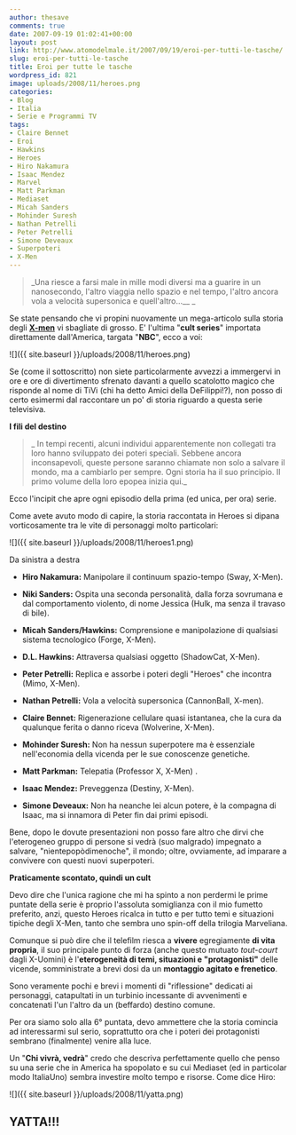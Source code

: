 ```yaml
---
author: thesave
comments: true
date: 2007-09-19 01:02:41+00:00
layout: post
link: http://www.atomodelmale.it/2007/09/19/eroi-per-tutti-le-tasche/
slug: eroi-per-tutti-le-tasche
title: Eroi per tutte le tasche
wordpress_id: 821
image: uploads/2008/11/heroes.png
categories:
- Blog
- Italia
- Serie e Programmi TV
tags:
- Claire Bennet
- Eroi
- Hawkins
- Heroes
- Hiro Nakamura
- Isaac Mendez
- Marvel
- Matt Parkman
- Mediaset
- Micah Sanders
- Mohinder Suresh
- Nathan Petrelli
- Peter Petrelli
- Simone Deveaux
- Superpoteri
- X-Men
---
```


<blockquote>_Una riesce a farsi male in mille modi diversi ma a guarire in un nanosecondo, l'altro viaggia nello spazio e nel tempo, l'altro ancora vola a velocità supersonica e quell'altro...__ _</blockquote>

Se state pensando che vi propini nuovamente un mega-articolo sulla storia degli [**X-men**](/2007/06/16/the-astonishing-marvel-universe-the-x-men.html) vi sbagliate di grosso.
E' l'ultima "**cult series**" importata direttamente dall'America, targata "**NBC**", ecco a voi:

![]({{ site.baseurl }}/uploads/2008/11/heroes.png)

Se (come il sottoscritto) non siete particolarmente avvezzi a immergervi in ore e ore di divertimento sfrenato davanti a quello scatolotto magico che risponde al nome di TiVi (chi ha detto Amici della DeFilippi!?), non posso di certo esimermi dal raccontare un po' di storia riguardo a questa serie televisiva.

**I fili del destino**

<blockquote>_ In tempi recenti, alcuni individui apparentemente non collegati tra loro hanno sviluppato dei poteri speciali. Sebbene ancora inconsapevoli, queste persone saranno chiamate non solo a salvare il mondo, ma a cambiarlo per sempre. Ogni storia ha il suo principio. Il primo volume della loro epopea inizia qui._</blockquote>

Ecco l'incipit che apre ogni episodio della prima (ed unica, per ora) serie.

Come avete avuto modo di capire, la storia raccontata in Heroes si dipana vorticosamente tra le vite di personaggi molto particolari:

![]({{ site.baseurl }}/uploads/2008/11/heroes1.png)

Da sinistra a destra

	
  * **Hiro Nakamura:** Manipolare il continuum spazio-tempo (Sway, X-Men).

	
  * **Niki Sanders:** Ospita una seconda personalità, dalla forza sovrumana e dal comportamento violento, di nome Jessica (Hulk, ma senza il travaso di bile).

	
  * **Micah Sanders/Hawkins:** Comprensione e manipolazione di qualsiasi sistema tecnologico (Forge, X-Men).

	
  * **D.L. Hawkins:** Attraversa qualsiasi oggetto (ShadowCat, X-Men).

	
  * **Peter Petrelli:** Replica e assorbe i poteri degli "Heroes" che incontra (Mimo, X-Men).

	
  * **Nathan Petrelli:** Vola a velocità supersonica (CannonBall, X-men).

	
  * **Claire Bennet:** Rigenerazione cellulare quasi istantanea, che la cura da qualunque ferita o danno riceva (Wolverine, X-Men).

	
  * **Mohinder Suresh:** Non ha nessun superpotere ma è essenziale nell'economia della vicenda per le sue conoscenze genetiche.

	
  * **Matt Parkman:** Telepatia (Professor X, X-Men) .

	
  * **Isaac Mendez:** Preveggenza (Destiny, X-Men).

	
  * **Simone Deveaux:**[](http://it.wikipedia.org/w/index.php?title=Tawny_Cypress&action=edit) Non ha neanche lei alcun potere, è la compagna di Isaac, ma si innamora di Peter  fin dai primi episodi.

Bene, dopo le dovute presentazioni non posso fare altro che dirvi che l'eterogeneo gruppo di persone si vedrà (suo malgrado) impegnato a salvare, "nientepopòdimenoche", il mondo; oltre, ovviamente, ad imparare a convivere con questi nuovi superpoteri.

**Praticamente scontato, quindi un cult**

Devo dire che l'unica ragione che mi ha spinto a non perdermi le prime puntate della serie è proprio l'assoluta somiglianza con il mio fumetto preferito, anzi, questo Heroes ricalca in tutto e per tutto temi e situazioni tipiche degli X-Men, tanto che sembra uno spin-off della trilogia Marveliana.

Comunque si può dire che il telefilm riesca a **vivere** egregiamente **di vita propria**, il suo principale punto di forza (anche questo mutuato _tout-court_ dagli X-Uomini) è l'**eterogeneità di temi, situazioni e "protagonisti"** delle vicende, somministrate a brevi dosi da un **montaggio agitato e frenetico**.

Sono veramente pochi e brevi i momenti di "riflessione" dedicati ai personaggi, catapultati in un turbinio incessante di avvenimenti e concatenati l'un l'altro da un  (beffardo) destino comune.

Per ora siamo solo alla 6° puntata, devo ammettere che la storia comincia ad interessarmi sul serio, soprattutto ora che i poteri dei protagonisti sembrano (finalmente) venire alla luce.

Un "**Chi vivrà, vedrà**" credo che descriva perfettamente quello che penso su una serie che in America ha spopolato e su cui Mediaset (ed in particolar modo ItaliaUno) sembra investire molto tempo e risorse.
Come dice Hiro:

![]({{ site.baseurl }}/uploads/2008/11/yatta.png)

## YATTA!!!
